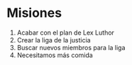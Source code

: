 # Misiones

1. Acabar con el plan de Lex Luthor
2. Crear la liga de la justicia
3. Buscar nuevos miembros para la liga 
4. Necesitamos más comida 

